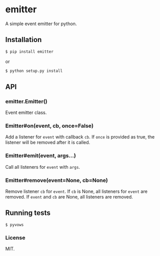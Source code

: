 
# emitter
A simple event emitter for python.

## Installation
```sh
$ pip install emitter
```
or
```sh
$ python setup.py install
```

## API
### emitter.Emitter()
Event emitter class.

### Emitter#on(event, cb, once=False)
Add a listener for `event` with callback `cb`. If `once` is provided as true, the listener will be removed after it is called.

### Emitter#emit(event, args...)
Call all listeners for `event` with `args`.

### Emitter#remove(event=None, cb=None)
Remove listener `cb` for `event`. If `cb` is None, all listeners for `event` are removed. If `event` and `cb` are None, all listeners are removed.

## Running tests
```
$ pyvows
```

### License
MIT.
